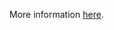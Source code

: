 More information [here](https://docs.prismacloud.io/en/enterprise-edition/policy-reference/google-cloud-policies/google-cloud-general-policies/ensure-gcp-artifact-registry-repositories-are-encrypted-with-customer-supplied-encryption-keys-csek).
